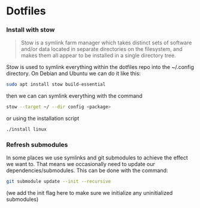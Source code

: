 # Dotfiles

### Install with stow

> Stow is a symlink farm manager which takes distinct sets of software and/or data located in separate directories on the filesystem, and makes them all appear to be installed in a single directory tree.

Stow is used to symlink everything within the dotfiles repo into the ~/.config directory. On Debian and Ubuntu we can do it like this:

```bash
sudo apt install stow build-essential
```

then we can can symlink everything with the command

```bash
stow --target ~/ --dir config <package>
```

or using the installation script

```bash
./install linux
```

### Refresh submodules

In some places we use symlinks and git submodules to achieve the effect we want to. That means we occasionally need to update our dependencies/submodules. This can be done with the command:

```bash
git submodule update --init --recursive
```

(we add the init flag here to make sure we initialize any uninitialized submodules)
